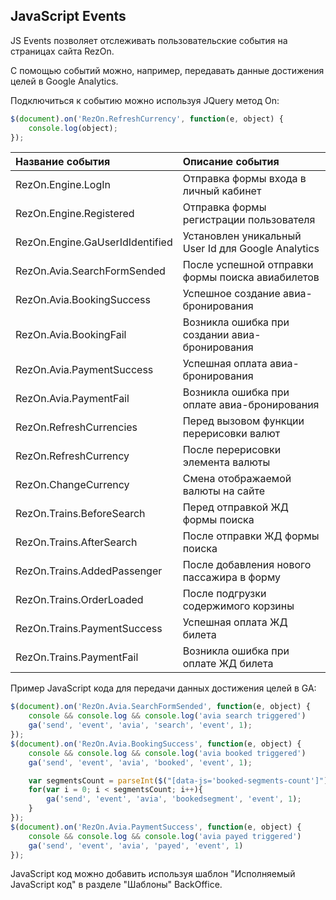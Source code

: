 ## JavaScript Events

JS Events позволяет отслеживать пользовательские события на страницах сайта RezOn.

С помощью событий можно, например, передавать данные достижения целей в Google Analytics.

Подключиться к событию можно используя JQuery метод On:

```javascript
$(document).on('RezOn.RefreshCurrency', function(e, object) {
    console.log(object);
});
```

| Название события | Описание события |
| :--- | :--- |
| RezOn.Engine.LogIn | Отправка формы входа в личный кабинет |
| RezOn.Engine.Registered | Отправка формы регистрации пользователя |
| RezOn.Engine.GaUserIdIdentified | Установлен уникальный User Id для Google Analytics |
| RezOn.Avia.SearchFormSended | После успешной отправки формы поиска авиабилетов |
| RezOn.Avia.BookingSuccess | Успешное создание авиа-бронирования |
| RezOn.Avia.BookingFail | Возникла ошибка при создании авиа-бронирования |
| RezOn.Avia.PaymentSuccess | Успешная оплата авиа-бронирования |
| RezOn.Avia.PaymentFail | Возникла ошибка при оплате авиа-бронирования |
| RezOn.RefreshCurrencies | Перед вызовом функции перерисовки валют |
| RezOn.RefreshCurrency | После перерисовки элемента валюты |
| RezOn.ChangeCurrency | Смена отображаемой валюты на сайте |
| RezOn.Trains.BeforeSearch | Перед отправкой ЖД формы поиска |
| RezOn.Trains.AfterSearch | После отправки ЖД формы поиска |
| RezOn.Trains.AddedPassenger | После добавления нового пассажира в форму |
| RezOn.Trains.OrderLoaded | После подгрузки содержимого корзины |
| RezOn.Trains.PaymentSuccess | Успешная оплата ЖД билета |
| RezOn.Trains.PaymentFail | Возникла ошибка при оплате ЖД билета |


Пример JavaScript кода для передачи данных достижения целей в GA:

```javascript
$(document).on('RezOn.Avia.SearchFormSended', function(e, object) {
    console && console.log && console.log('avia search triggered')
    ga('send', 'event', 'avia', 'search', 'event', 1);
});
$(document).on('RezOn.Avia.BookingSuccess', function(e, object) {
    console && console.log && console.log('avia booked triggered')
    ga('send', 'event', 'avia', 'booked', 'event', 1);

    var segmentsCount = parseInt($("[data-js='booked-segments-count']").val() || "0");
    for(var i = 0; i < segmentsCount; i++){
        ga('send', 'event', 'avia', 'bookedsegment', 'event', 1);
    }
});
$(document).on('RezOn.Avia.PaymentSuccess', function(e, object) {
    console && console.log && console.log('avia payed triggered')
    ga('send', 'event', 'avia', 'payed', 'event', 1)
});
```

JavaScript код можно добавить используя шаблон "Исполняемый JavaScript код" в разделе "Шаблоны" BackOffice.

